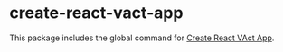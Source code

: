 # create-react-vact-app

This package includes the global command for [Create React VAct App](https://github.com/opensource-vplatform/v-act).<br>
